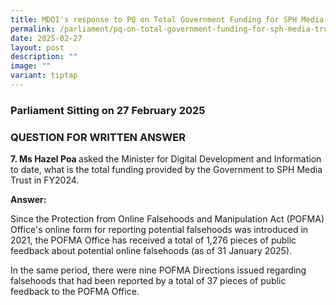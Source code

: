 ```yaml
---
title: MDDI's response to PQ on Total Government Funding for SPH Media Trust in FY2024
permalink: /parliament/pq-on-total-government-funding-for-sph-media-trust-in-fy2024/
date: 2025-02-27
layout: post
description: ""
image: ""
variant: tiptap
---
```

<h3>Parliament Sitting on 27 February 2025</h3>
<h3>QUESTION FOR WRITTEN ANSWER</h3>
<p><strong>7. Ms Hazel Poa </strong>asked the Minister for Digital Development
and Information to date, what is the total funding provided by the Government
to SPH Media Trust in FY2024.</p>
<p><strong>Answer:</strong>
</p>
<p>Since the Protection from Online Falsehoods and Manipulation Act (POFMA)
Office's online form for reporting potential falsehoods was introduced
in 2021, the POFMA Office has received a total of 1,276 pieces of public
feedback about potential online falsehoods (as of 31 January 2025).</p>
<p>In the same period, there were nine POFMA Directions issued regarding
falsehoods that had been reported by a total of 37 pieces of public feedback
to the POFMA Office.</p>